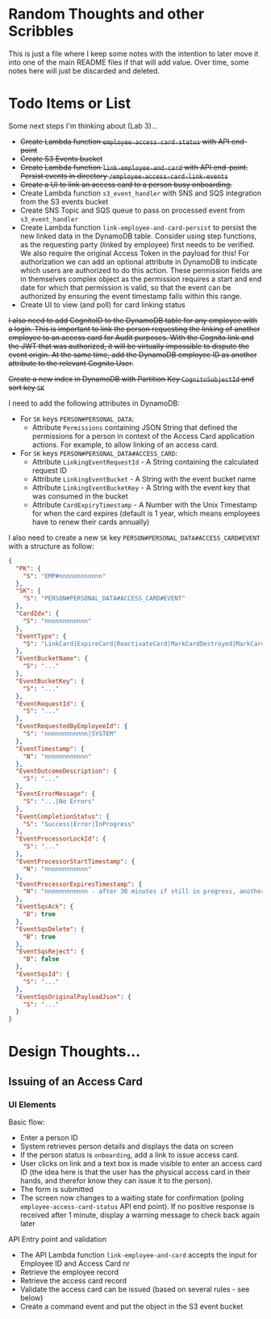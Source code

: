 # Random Thoughts and other Scribbles

This is just a file where I keep some notes with the intention to later move it into one of the main README files if that will add value. Over time, some notes here will just be discarded and deleted.

# Todo Items or List

Some next steps I'm thinking about (Lab 3)...

* ~~Create Lambda function `employee-access-card-status` with API end-point~~
* ~~Create S3 Events bucket~~
* ~~Create Lambda function `link-employee-and-card` with API end-point. Persist events in directory `/employee-access-card-link-events`~~
* ~~Create a UI to link an access card to a person busy onboarding.~~
* Create Lambda function `s3_event_handler` with SNS and SQS integration from the S3 events bucket
* Create SNS Topic and SQS queue to pass on processed event from `s3_event_handler`
* Create Lambda function `link-employee-and-card-persist` to persist the new linked data in the DynamoDB table. Consider using step functions, as the requesting party (linked by employee) first needs to be verified. We also require the original Access Token in the payload for this! For authorization we can add an optional attribute in DynamoDB to indicate which users are authorized to do this action. These permission fields are in themselves complex object as the permission requires a start and end date for which that permission is valid, so that the event can be authorized by ensuring the event timestamp falls within this range.
* Create UI to view (and poll) for card linking status 

~~I also need to add CognitoID to the DynamoDB table for any employee with a login. This is important to link the person requesting the linking of another employee to an access card for Audit purposes. With the Cognito link and the JWT that was authorized, it will be virtually impossible to dispute the event origin. At the same time, add the DynamoDB employee ID as another attribute to the relevant Cognito User.~~

~~Create a new index in DynamoDB with Partition Key `CognitoSubjectId` and sort key `SK`~~

I need to add the following attributes in DynamoDB:

* For `SK` keys `PERSON#PERSONAL_DATA`:
    * Attribute `Permissions` containing JSON String that defined the permissions for a person in context of the Access Card application actions. For example, to allow linking of an access card.
* For `SK` keys `PERSON#PERSONAL_DATA#ACCESS_CARD`:
    * Attribute `LinkingEventRequestId` - A String containing the calculated request ID
    * Attribute `LinkingEventBucket` - A String with the event bucket name
    * Attribute `LinkingEventBucketKey` - A String with the event key that was consumed in the bucket
    * Attribute `CardExpiryTimestamp` - A Number with the Unix Timestamp for when the card expires (default is 1 year, which means employees have to renew their cards annually)

I also need to create a new `SK` key `PERSON#PERSONAL_DATA#ACCESS_CARD#EVENT` with a structure as follow:

```json
{
  "PK": {
    "S": "EMP#nnnnnnnnnnnn"
  },
  "SK": {
    "S": "PERSON#PERSONAL_DATA#ACCESS_CARD#EVENT"
  },
  "CardIdx": {
    "S": "nnnnnnnnnnnn"
  },
  "EventType": {
    "S": "LinkCard|ExpireCard|ReactivateCard|MarkCardDestroyed|MarkCardLost|MarkCardStolen|CardScanned"
  },
  "EventBucketName": {
    "S": "..."
  },
  "EventBucketKey": {
    "S": "..."
  },
  "EventRequestId": {
    "S": "..."
  },
  "EventRequestedByEmployeeId": {
    "S": "nnnnnnnnnnnn|SYSTEM"
  },
  "EventTimestamp": {
    "N": "nnnnnnnnnnnn"
  },
  "EventOutcomeDescription": {
    "S": "..."
  },
  "EventErrorMessage": {
    "S": "...|No Errors"
  },
  "EventCompletionStatus": {
    "S": "Success|Error|InProgress"
  },
  "EventProcessorLockId": {
    "S": "..."
  },
  "EventProcessorStartTimestamp": {
    "N": "nnnnnnnnnnnn"
  },
  "EventProcessorExpiresTimestamp": {
    "N": "nnnnnnnnnnnn - after 30 minutes if still in progress, another process can attempt to complete the event if still in queue"
  },
  "EventSqsAck": {
    "B": true
  },
  "EventSqsDelete": {
    "B": true
  },
  "EventSqsReject": {
    "B": false
  },
  "EventSqsId": {
    "S": "..."
  },
  "EventSqsOriginalPayloadJson": {
    "S": "..."
  }
}
```

# Design Thoughts...

## Issuing of an Access Card

### UI Elements

Basic flow:

* Enter a person ID
* System retrieves person details and displays the data on screen
* If the person status is `onboarding`, add a link to issue access card. 
* User clicks on link and a text box is made visible to enter an access card ID (the idea here is that the user has the physical access card in their hands, and therefor know they can issue it to the person).
* The form is submitted
* The screen now changes to a waiting state for confirmation (poling `employee-access-card-status` API end point). If no positive response is received after 1 minute, display a warning message to check back again later

API Entry point and validation

* The API Lambda function `link-employee-and-card` accepts the input for Employee ID and Access Card nr
* Retrieve the employee record
* Retrieve the access card record
* Validate the access card can be issued (based on several rules - see below)
* Create a command event and put the object in the S3 event bucket

